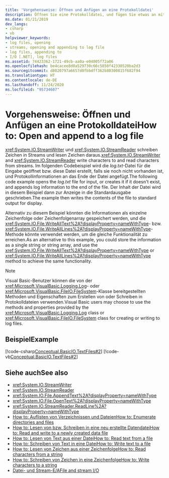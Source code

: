 ```yaml
---
title: 'Vorgehensweise: Öffnen und Anfügen an eine Protokolldatei'
description: Öffnen Sie eine Protokolldatei, und fügen Sie etwas an mithilfe der Klassen StreamWriter und StreamReader in .NET, die Zeichen in Datenströme schreiben bzw. Zeichen daraus lesen.
ms.date: 01/21/2019
dev_langs:
- csharp
- vb
helpviewer_keywords:
- log files, opening
- streams, opening and appending to log file
- log files, appending to
- I/O [.NET], log files
ms.assetid: 74423362-1721-49cb-aa0a-e04005f72a06
ms.openlocfilehash: be4cacee8d0a529730c66c5850f42330520ba2d3
ms.sourcegitcommit: d8020797a6657d0fbbdff362b80300815f682f94
ms.translationtype: HT
ms.contentlocale: de-DE
ms.lasthandoff: 11/24/2020
ms.locfileid: "95734607"
---
```

# <a name="how-to-open-and-append-to-a-log-file"></a><span data-ttu-id="51df6-103">Vorgehensweise: Öffnen und Anfügen an eine Protokolldatei</span><span class="sxs-lookup"><span data-stu-id="51df6-103">How to: Open and append to a log file</span></span>

<span data-ttu-id="51df6-104"><xref:System.IO.StreamWriter> und <xref:System.IO.StreamReader> schreiben Zeichen in Streams und lesen Zeichen daraus.</span><span class="sxs-lookup"><span data-stu-id="51df6-104"><xref:System.IO.StreamWriter> and <xref:System.IO.StreamReader> write characters to and read characters from streams.</span></span> <span data-ttu-id="51df6-105">Im folgenden Codebeispiel wird die *log.txt*-Datei für die Eingabe geöffnet bzw. diese Datei erstellt, falls sie noch nicht vorhanden ist, und Protokollinformationen an das Ende der Datei angefügt.</span><span class="sxs-lookup"><span data-stu-id="51df6-105">The following code example opens the *log.txt* file for input, or creates it if it doesn't exist, and appends log information to the end of the file.</span></span> <span data-ttu-id="51df6-106">Der Inhalt der Datei wird in diesem Beispiel dann zur Anzeige in die Standardausgabe geschrieben.</span><span class="sxs-lookup"><span data-stu-id="51df6-106">The example then writes the contents of the file to standard output for display.</span></span>

<span data-ttu-id="51df6-107">Alternativ zu diesem Beispiel könnten die Informationen als einzelne Zeichenfolge oder Zeichenfolgenarray gespeichert werden, und die <xref:System.IO.File.WriteAllText%2A?displayProperty=nameWithType>- bzw. <xref:System.IO.File.WriteAllLines%2A?displayProperty=nameWithType>-Methode könnte verwendet werden, um die gleiche Funktionalität zu erreichen.</span><span class="sxs-lookup"><span data-stu-id="51df6-107">As an alternative to this example, you could store the information as a single string or string array, and use the <xref:System.IO.File.WriteAllText%2A?displayProperty=nameWithType> or <xref:System.IO.File.WriteAllLines%2A?displayProperty=nameWithType> method to achieve the same functionality.</span></span>  
  
> [!NOTE]
> <span data-ttu-id="51df6-108">Visual Basic-Benutzer können die von der <xref:Microsoft.VisualBasic.Logging.Log>- oder <xref:Microsoft.VisualBasic.FileIO.FileSystem>-Klasse bereitgestellten Methoden und Eigenschaften zum Erstellen von oder Schreiben in Protokolldateien verwenden.</span><span class="sxs-lookup"><span data-stu-id="51df6-108">Visual Basic users may choose to use the methods and properties provided by the <xref:Microsoft.VisualBasic.Logging.Log> class or <xref:Microsoft.VisualBasic.FileIO.FileSystem> class for creating or writing to log files.</span></span>  
  
## <a name="example"></a><span data-ttu-id="51df6-109">Beispiel</span><span class="sxs-lookup"><span data-stu-id="51df6-109">Example</span></span>  

 [!code-csharp[Conceptual.BasicIO.TextFiles#2](../../../samples/snippets/csharp/VS_Snippets_CLR/conceptual.basicio.textfiles/cs/source2.cs#2)]
 [!code-vb[Conceptual.BasicIO.TextFiles#2](../../../samples/snippets/visualbasic/VS_Snippets_CLR/conceptual.basicio.textfiles/vb/source2.vb#2)]  
  
## <a name="see-also"></a><span data-ttu-id="51df6-110">Siehe auch</span><span class="sxs-lookup"><span data-stu-id="51df6-110">See also</span></span>

- <xref:System.IO.StreamWriter>  
- <xref:System.IO.StreamReader>  
- <xref:System.IO.File.AppendText%2A?displayProperty=nameWithType>  
- <xref:System.IO.File.OpenText%2A?displayProperty=nameWithType>  
- <xref:System.IO.StreamReader.ReadLine%2A?displayProperty=nameWithType>  
- [<span data-ttu-id="51df6-111">How to: Auflisten von Verzeichnissen und Dateien</span><span class="sxs-lookup"><span data-stu-id="51df6-111">How to: Enumerate directories and files</span></span>](how-to-enumerate-directories-and-files.md)  
- [<span data-ttu-id="51df6-112">How to: Lesen von bzw. Schreiben in eine neu erstellte Datendatei</span><span class="sxs-lookup"><span data-stu-id="51df6-112">How to: Read and write to a newly created data file</span></span>](how-to-read-and-write-to-a-newly-created-data-file.md)  
- [<span data-ttu-id="51df6-113">How to: Lesen von Text aus einer Datei</span><span class="sxs-lookup"><span data-stu-id="51df6-113">How to: Read text from a file</span></span>](how-to-read-text-from-a-file.md)  
- [<span data-ttu-id="51df6-114">How to: Schreiben von Text in eine Datei</span><span class="sxs-lookup"><span data-stu-id="51df6-114">How to: Write text to a file</span></span>](how-to-write-text-to-a-file.md)  
- [<span data-ttu-id="51df6-115">How to: Lesen von Zeichen aus einer Zeichenfolge</span><span class="sxs-lookup"><span data-stu-id="51df6-115">How to: Read characters from a string</span></span>](how-to-read-characters-from-a-string.md)  
- [<span data-ttu-id="51df6-116">How to: Schreiben von Zeichen in eine Zeichenfolge</span><span class="sxs-lookup"><span data-stu-id="51df6-116">How to: Write characters to a string</span></span>](how-to-write-characters-to-a-string.md)  
- [<span data-ttu-id="51df6-117">Datei- und Stream-E/A</span><span class="sxs-lookup"><span data-stu-id="51df6-117">File and stream I/O</span></span>](index.md)
